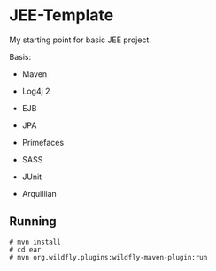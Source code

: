 JEE-Template
============
My starting point for basic JEE project.

Basis:

* Maven
* Log4j 2

* EJB
* JPA

* Primefaces
* SASS

* JUnit
* Arquillian


Running
-------
```
# mvn install
# cd ear
# mvn org.wildfly.plugins:wildfly-maven-plugin:run
```
